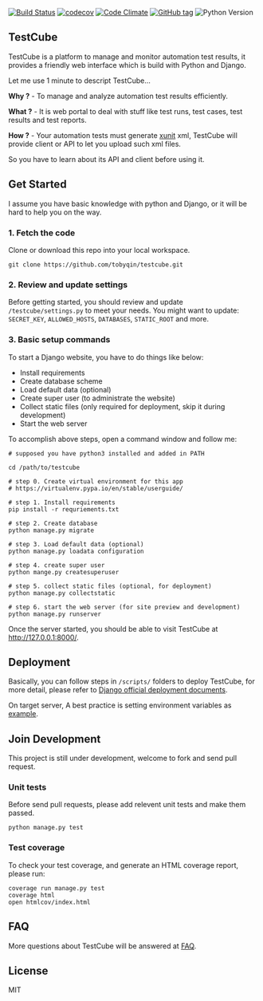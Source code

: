[![Build Status](https://img.shields.io/travis/tobyqin/testcube.svg)](https://travis-ci.org/tobyqin/testcube) 
[![codecov](https://codecov.io/gh/tobyqin/testcube/branch/master/graph/badge.svg)](https://codecov.io/gh/tobyqin/testcube)
[![Code Climate](https://img.shields.io/codeclimate/github/tobyqin/testcube.svg)](https://codeclimate.com/github/tobyqin/testcube)
[![GitHub tag](https://img.shields.io/github/tag/tobyqin/testcube.svg)](https://github.com/tobyqin/testcube/releases) 
![Python Version](https://img.shields.io/badge/python-3.5-green.svg)

## TestCube

TestCube is a platform to manage and monitor automation test results, it provides a friendly web interface which is build with Python and Django.

Let me use 1 minute to descript TestCube...

**Why ?** - To manage and analyze automation test results efficiently.

**What ?** - It is web portal to deal with stuff like test runs, test cases, test results and test reports.

**How ?** - Your automation tests must generate [xunit](http://reflex.gforge.inria.fr/xunit.html#xunitReport) xml, TestCube will provide client or API to let you upload such xml files.

So you have to learn about its API and client before using it.


## Get Started

I assume you have basic knowledge with python and Django, or it will be hard to help you on the way.

### 1. Fetch the code
Clone or download this repo into your local workspace.
```
git clone https://github.com/tobyqin/testcube.git
```

### 2. Review and update settings
Before getting started, you should review and update `/testcube/settings.py` to meet your needs. You might want to update: `SECRET_KEY`, `ALLOWED_HOSTS`, `DATABASES`, `STATIC_ROOT` and more.

### 3. Basic setup commands

To start a Django website, you have to do  things like below:
- Install requirements
- Create database scheme
- Load default data (optional)
- Create super user (to administrate the website)
- Collect static files (only required for deployment, skip it during development)
- Start the web server

To accomplish above steps, open a command window and follow me:

```shell
# supposed you have python3 installed and added in PATH

cd /path/to/testcube

# step 0. Create virtual environment for this app
# https://virtualenv.pypa.io/en/stable/userguide/

# step 1. Install requirements
pip install -r requriements.txt

# step 2. Create database
python manage.py migrate

# step 3. Load default data (optional)
python manage.py loadata configuration

# step 4. create super user
python mange.py createsuperuser

# step 5. collect static files (optional, for deployment)
python manage.py collectstatic

# step 6. start the web server (for site preview and development)
python manage.py runserver
```

Once the server started, you should be able to visit TestCube at http://127.0.0.1:8000/. 

## Deployment

Basically, you can follow steps in `/scripts/` folders to deploy TestCube, for more detail, please refer to [Django official deployment documents](https://docs.djangoproject.com/en/1.11/howto/deployment/).

On target server, A best practice is setting environment variables as [example](/env.example).

## Join Development

This project is still under development, welcome to fork and send pull request.

### Unit tests

Before send pull requests, please add relevent unit tests and make them passed.

```
python manage.py test
```

### Test coverage

To check your test coverage, and generate an HTML coverage report, please run:
```
coverage run manage.py test
coverage html
open htmlcov/index.html
```

## FAQ

More questions about TestCube will be answered at  [FAQ](/testcube/static/docs/faq.md).

## License
MIT
